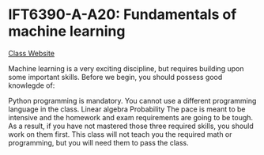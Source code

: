 # IFT6390-A-A20:  Fundamentals of machine learning 
[Class Website](https://mitliagkas.github.io/ift6390-ml-class/)

Machine learning is a very exciting discipline, but requires building upon some important skills. Before we begin, you should possess good knowlegde of:

Python programming is mandatory. You cannot use a different programming language in the class.
Linear algebra
Probability
The pace is meant to be intensive and the homework and exam requirements are going to be tough. As a result, if you have not mastered those three required skills, you should work on them first. This class will not teach you the required math or programming, but you will need them to pass the class.

